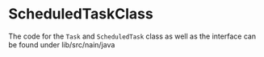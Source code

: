 # ScheduledTaskClass
The code for the `Task` and `ScheduledTask` class as well as the interface can be found under lib/src/nain/java
